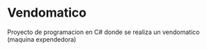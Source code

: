 # Vendomatico
 Proyecto de programacion en C# donde se realiza un vendomatico (maquina expendedora)  
